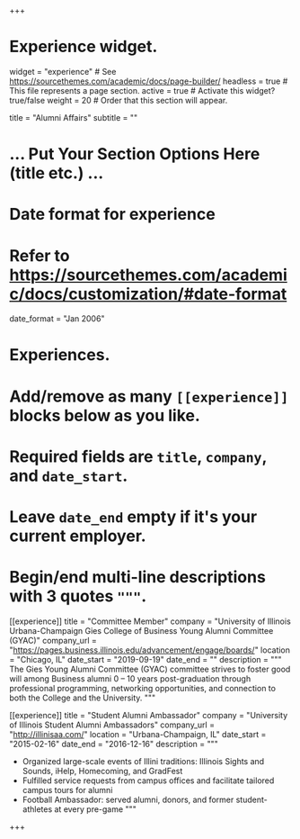 +++
# Experience widget. 
widget = "experience"  # See https://sourcethemes.com/academic/docs/page-builder/
headless = true        # This file represents a page section.
active = true          # Activate this widget? true/false
weight = 20            # Order that this section will appear.

title = "Alumni Affairs"
subtitle = ""

# ... Put Your Section Options Here (title etc.) ...

# Date format for experience
#   Refer to https://sourcethemes.com/academic/docs/customization/#date-format
date_format = "Jan 2006"

# Experiences.
#   Add/remove as many `[[experience]]` blocks below as you like.
#   Required fields are `title`, `company`, and `date_start`.
#   Leave `date_end` empty if it's your current employer.
#   Begin/end multi-line descriptions with 3 quotes `"""`.
[[experience]]
  title = "Committee Member"
  company = "University of Illinois Urbana-Champaign Gies College of Business Young Alumni Committee (GYAC)"
  company_url = "https://pages.business.illinois.edu/advancement/engage/boards/"
  location = "Chicago, IL"
  date_start = "2019-09-19"
  date_end = ""
  description = """
  The Gies Young Alumni Committee (GYAC) committee strives to foster good will among Business alumni 0 – 10 years post-graduation through professional programming, networking opportunities, and connection to both the College and the University.
  """

[[experience]]
  title = "Student Alumni Ambassador"
  company = "University of Illinois Student Alumni Ambassadors"
  company_url = "http://illinisaa.com/"
  location = "Urbana-Champaign, IL"
  date_start = "2015-02-16"
  date_end = "2016-12-16"
  description = """
  - Organized large-scale events of Illini traditions: Illinois Sights and Sounds, iHelp, Homecoming, and GradFest 
  - Fulfilled service requests from campus offices and facilitate tailored campus tours for alumni
  - Football Ambassador: served alumni, donors, and former student-athletes at every pre-game
  """

+++